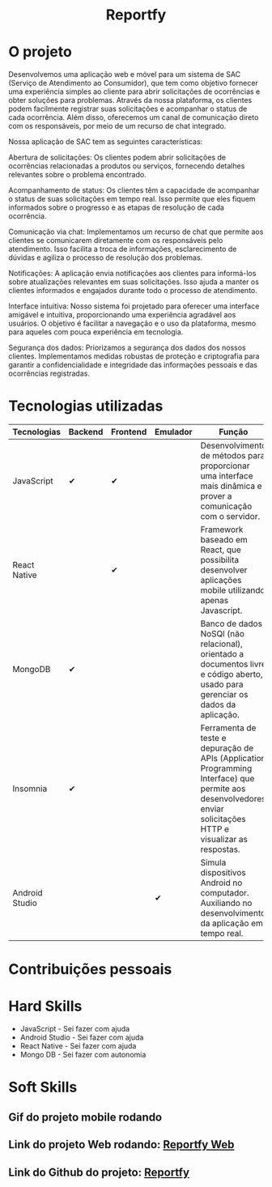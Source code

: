 <h1 align="center"> Reportfy </h1>

# O projeto 
<p>Desenvolvemos uma aplicação web e móvel para um sistema de SAC (Serviço de Atendimento ao Consumidor), que tem como objetivo fornecer uma experiência simples ao cliente para abrir solicitações de ocorrências e obter soluções para problemas. Através da nossa plataforma, os clientes podem facilmente registrar suas solicitações e acompanhar o status de cada ocorrência. Além disso, oferecemos um canal de comunicação direto com os responsáveis, por meio de um recurso de chat integrado.

Nossa aplicação de SAC tem as seguintes características:

Abertura de solicitações: Os clientes podem abrir solicitações de ocorrências relacionadas a produtos ou serviços, fornecendo detalhes relevantes sobre o problema encontrado.

Acompanhamento de status: Os clientes têm a capacidade de acompanhar o status de suas solicitações em tempo real. Isso permite que eles fiquem informados sobre o progresso e as etapas de resolução de cada ocorrência.

Comunicação via chat: Implementamos um recurso de chat que permite aos clientes se comunicarem diretamente com os responsáveis pelo atendimento. Isso facilita a troca de informações, esclarecimento de dúvidas e agiliza o processo de resolução dos problemas.

Notificações: A aplicação envia notificações aos clientes para informá-los sobre atualizações relevantes em suas solicitações. Isso ajuda a manter os clientes informados e engajados durante todo o processo de atendimento.

Interface intuitiva: Nosso sistema foi projetado para oferecer uma interface amigável e intuitiva, proporcionando uma experiência agradável aos usuários. O objetivo é facilitar a navegação e o uso da plataforma, mesmo para aqueles com pouca experiência em tecnologia.

Segurança dos dados: Priorizamos a segurança dos dados dos nossos clientes. Implementamos medidas robustas de proteção e criptografia para garantir a confidencialidade e integridade das informações pessoais e das ocorrências registradas.</p>

 # Tecnologias utilizadas
| Tecnologias  | Backend | Frontend | Emulador | Função |
| ------------- | ------------- | ------------- | -------------- | ------------- |
| JavaScript  |  ✔  |  ✔  |   |Desenvolvimento de métodos para proporcionar uma interface mais dinâmica e prover a comunicação com o servidor.|
| React Native  |  |  ✔ |   | Framework baseado em React, que possibilita desenvolver aplicações mobile utilizando apenas Javascript.|
| MongoDB  |  ✔  |  |   | Banco de dados NoSQl (não relacional), orientado a documentos livre e código aberto, usado para gerenciar os dados da aplicação.  |
| Insomnia  |  ✔  |  |   | Ferramenta de teste e depuração de APIs (Application Programming Interface) que permite aos desenvolvedores enviar solicitações HTTP e visualizar as respostas.
| Android Studio  |  |  |   ✔  | Simula dispositivos Android no computador. Auxiliando no desenvolvimento da aplicação em tempo real.

# Contribuições pessoais

# Hard Skills
* JavaScript - Sei fazer com ajuda
* Android Studio - Sei fazer com ajuda
* React Native - Sei fazer com ajuda
* Mongo DB - Sei fazer com autonomia
  
# Soft Skills

## Gif do projeto mobile rodando

## Link do projeto Web rodando: [Reportfy Web](https://reportify-frontend-web-react.vercel.app/) 

## Link do Github do projeto: [Reportfy](https://github.com/inodevs-5) 
